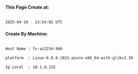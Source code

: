 
   
#### This Page Create at:

```bash

2025-04-10 - 13:54:02 UTC

```

#### Create By Machine:

```bash

Host Name : fv-az2234-960

platform  : Linux-6.8.0-1021-azure-x86_64-with-glibc2.39

Ip Local  : 10.1.0.125

```

